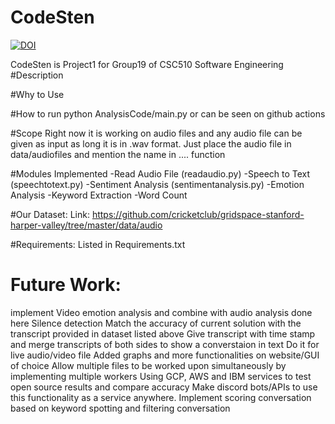 # CodeSten
[![DOI](https://zenodo.org/badge/545685037.svg)](https://zenodo.org/badge/latestdoi/545685037)

CodeSten is Project1 for Group19 of CSC510 Software Engineering
#Description


#Why to Use


#How to run
python AnalysisCode/main.py 
or can be seen on github actions

#Scope
Right now it is working on audio files and any audio file can be given as input as long it is in .wav format. Just place the audio file in data/audiofiles and mention the name in .... function


#Modules Implemented
-Read Audio File (readaudio.py)
-Speech to Text (speechtotext.py)
-Sentiment Analysis (sentimentanalysis.py)
-Emotion Analysis
-Keyword Extraction
-Word Count

#Our Dataset: 
Link: https://github.com/cricketclub/gridspace-stanford-harper-valley/tree/master/data/audio


#Requirements:
Listed in Requirements.txt





# Future Work: 
implement Video emotion analysis and combine with audio analysis done here
Silence detection
Match the accuracy of current solution with the transcript provided in dataset listed above
Give transcript with time stamp and merge transcripts of both sides to show a converstaion in text
Do it for live audio/video file
Added graphs and more functionalities on website/GUI of choice
Allow multiple files to be worked upon simultaneously by implementing multiple workers
Using GCP, AWS and IBM services to test open source results and compare accuracy
Make discord bots/APIs to use this functionality as a service anywhere.
Implement scoring conversation based on keyword spotting and filtering conversation
